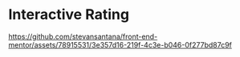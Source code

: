 # Interactive Rating

https://github.com/stevansantana/front-end-mentor/assets/78915531/3e357d16-219f-4c3e-b046-0f277bd87c9f

